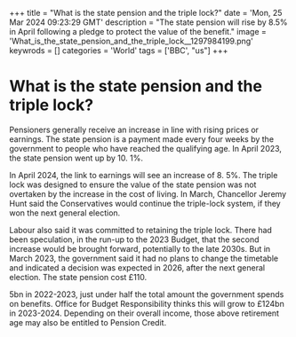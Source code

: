 +++
title = "What is the state pension and the triple lock?"
date = 'Mon, 25 Mar 2024 09:23:29 GMT'
description = "The state pension will rise by 8.5% in April following a pledge to protect the value of the benefit."
image = 'What_is_the_state_pension_and_the_triple_lock__1297984199.png'
keywrods =  []
categories = 'World'
tags = ['BBC', "us"]
+++

# What is the state pension and the triple lock?

Pensioners generally receive an increase in line with rising prices or earnings.
The state pension is a payment made every four weeks by the government to people who have reached the qualifying age.
In April 2023, the state pension went up by 10.
1%.

In April 2024, the link to earnings will see an increase of 8.
5%.
The triple lock was designed to ensure the value of the state pension was not overtaken by the increase in the cost of living.
In March, Chancellor Jeremy Hunt said the Conservatives would continue the triple-lock system, if they won the next general election.

Labour also said it was committed to retaining the triple lock.
There had been speculation, in the run-up to the 2023 Budget, that the second increase would be brought forward, potentially to the late 2030s.
But in March 2023, the government said it had no plans to change the timetable and indicated a decision was expected in 2026, after the next general election.
The state pension cost £110.

5bn in 2022-2023, just under half the total amount the government spends on benefits.
Office for Budget Responsibility thinks this will grow to £124bn in 2023-2024.
Depending on their overall income, those above retirement age may also be entitled to Pension Credit.


